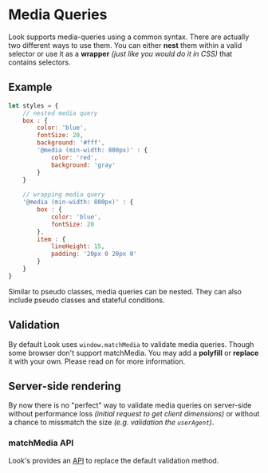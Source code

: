 #  Media Queries

Look supports media-queries using a common syntax. There are actually two different ways to use them. You can either **nest** them within a valid selector or use it as a **wrapper** *(just like you would do it in CSS)* that contains selectors.

## Example
```javascript
let styles = {
	// nested media query
	box : {
		color: 'blue',
		fontSize: 20,
		background: '#fff',
		'@media (min-width: 800px)' : {
			color: 'red',
			background: 'gray'
		}
	}
	
	// wrapping media query
	'@media (min-width: 800px)' : {
		box : {
			color: 'blue',
			fontSize: 20
		},
		item : {
			lineHeight: 15,
			padding: '20px 0 20px 0'
		}
	}
}
```

Similar to pseudo classes, media queries can be nested. They can also include pseudo classes and stateful conditions.

## Validation
By default Look uses `window.matchMedia` to validate media queries. Though some browser don't support matchMedia. You may add a **polyfill** or **replace** it with your own. Please read on for more information.

## Server-side rendering
By now there is no "perfect" way to validate media queries on server-side without performance loss *(initial request to get client dimensions)* or without a chance to missmatch the size *(e.g. validation the `userAgent`)*.
<br>
### matchMedia API
Look's provides an [API](api/matchMedia.md) to replace the default validation method.

